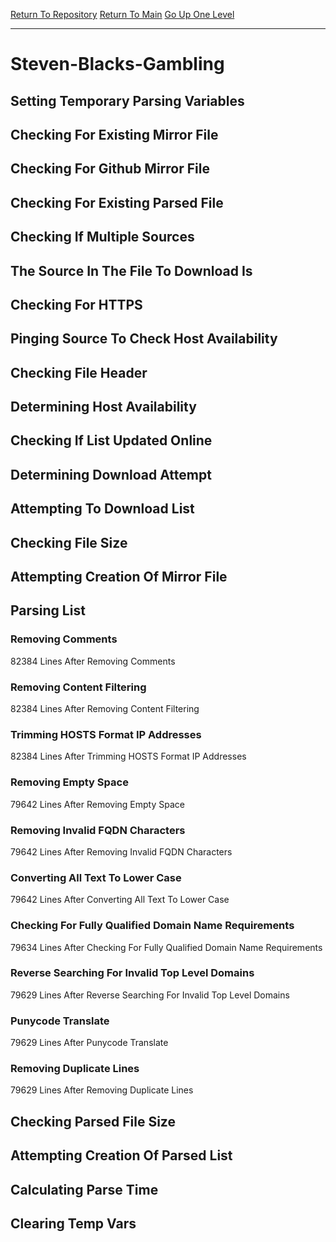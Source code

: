 [Return To Repository](https://github.com/bast69/piholeparser/)
[Return To Main](https://github.com/bast69/piholeparser/blob/master/RecentRunLogs/Mainlog.md)
[Go Up One Level](https://github.com/bast69/piholeparser/blob/master/RecentRunLogs/TopLevelScripts/30-Processing-External-Blacklists.md)
____________________________________
# Steven-Blacks-Gambling
## Setting Temporary Parsing Variables
## Checking For Existing Mirror File
## Checking For Github Mirror File
## Checking For Existing Parsed File
## Checking If Multiple Sources
## The Source In The File To Download Is
## Checking For HTTPS
## Pinging Source To Check Host Availability
## Checking File Header
## Determining Host Availability
## Checking If List Updated Online
## Determining Download Attempt
## Attempting To Download List
## Checking File Size
## Attempting Creation Of Mirror File
## Parsing List
### Removing Comments
82384 Lines After Removing Comments
### Removing Content Filtering
82384 Lines After Removing Content Filtering
### Trimming HOSTS Format IP Addresses
82384 Lines After Trimming HOSTS Format IP Addresses
### Removing Empty Space
79642 Lines After Removing Empty Space
### Removing Invalid FQDN Characters
79642 Lines After Removing Invalid FQDN Characters
### Converting All Text To Lower Case
79642 Lines After Converting All Text To Lower Case
### Checking For Fully Qualified Domain Name Requirements
79634 Lines After Checking For Fully Qualified Domain Name Requirements
### Reverse Searching For Invalid Top Level Domains
79629 Lines After Reverse Searching For Invalid Top Level Domains
### Punycode Translate
79629 Lines After Punycode Translate
### Removing Duplicate Lines
79629 Lines After Removing Duplicate Lines
## Checking Parsed File Size
## Attempting Creation Of Parsed List
## Calculating Parse Time
## Clearing Temp Vars
